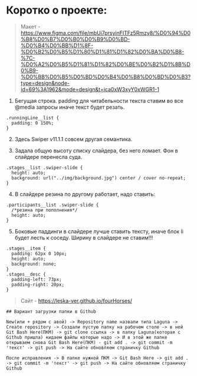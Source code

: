# Коротко о проекте:

> Макет - https://www.figma.com/file/mbUi7prsyinFITFz5Rmzy8/%D0%94%D0%B8%D0%B7%D0%B0%D0%B9%D0%BD-%D0%B4%D0%BB%D1%8F-%D0%B2%D0%B5%D1%80%D1%81%D1%82%D0%BA%D0%B8-%7C-%D0%A2%D0%B5%D1%81%D1%82%D0%BE%D0%B2%D1%8B%D0%B9-%D0%BB%D0%B5%D0%BD%D0%B4%D0%B8%D0%BD%D0%B3?type=design&node-id=69%3A1962&mode=design&t=ica0xW3xyY0xWGR1-1


1. Бегущая строка. padding для читабельности текста ставим во все @media запросы иначе текст будет резать.
```
.runningLine__list {
  padding: 0 150%;
}
```

2. Здесь Swiper v11.1.1 совсем другая семантика.

3. Задала общую высоту списку слайдера, без него ломает. Фон в слайдере перенесла суда.
```
.stages__list .swiper-slide {
  height: auto;
  background: url("../img/background.jpg") center / cover no-repeat;
}
```

4. В слайдере резина по другому работает, надо ставить:
```
.participants__list .swiper-slide {
  /*резина при пополнения*/
  height: auto;
}
```
5. Боковые паддинги в слайдере лучше ставить тексту, иначе блок li будет лесть к соседу. Ширину в слайдере не ставим!!!
```
.stages__item {
  padding: 62px 0 10px;
  height: auto;
  background: none;
}
.stages__desc {
  padding-left: 73px;
  padding-right: 20px;
}
``` 
> Сайт - https://leska-ver.github.io/fourHorses/

```
## Вариант загрузки папки в Github

New(или + рядом с авой) -> Repository name назвали типа Laguna -> Create repository -> Создали пустую папку на рабочем столе -> в ней Git Bash Here(ПКМ) -> git clone ссылка -> в папку Laguna(которая с Github пришла) кидаем файлы которые надо -> И в этой же папке открываем снова Git Bash Here(ПКМ) - git add . -> git commit -m 'текст' -> git push -> На сайте обновляем страничку Github

После исправления -> В папке нужной ПКМ -> Git Bash Here -> git add . -> git commit -m 'текст' -> git push -> На сайте обновляем страничку Github
```